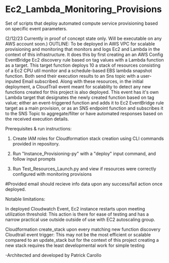  # Ec2_Lambda_Monitoring_Provisions
Set of scripts that deploy automated compute service provisioning based on specific event parameters.


(2/12/23 Currently in proof of concept state only. Will be executable on any AWS account soon.)
OUTLINE:
To be deployed in AWS VPC for scalable provisioning and monitoring that monitors and logs Ec2 and Lambda
in the context of this infrastructure.
It does this by first creating an an AWS Config EventBridge Ec2 discovery rule based on tag values
with a Lambda function as a target. This target function deploys
10 a stack of resources consisting of a Ec2 CPU util monitor and a schedule-based EBS lambda snapshot function. 
Both send their execution results to an Sns topic with a user-inputed Email subscribed. Along with these
resources, in the initial deployment, a CloudTrail event meant for scalablity to detect any 
new functions created for this project is also deployed.
This event has it's own Lambda target that designates the newly created function based on tag value;
either an event-triggered function and adds it to Ec2 EventBridge rule target as a main provision,
or as an SNS endpoint function and subscribes it to the SNS Topic to aggregate/filter or have 
automated responses based on the received execution details.


Prerequisites & run instructions:

1. Create IAM roles for Cloudformation stack creation using CLI commands provided in repository.

2. Run "Instance_Provisioning-py" with a "deploy" input command, and follow input prompts

3. Run Test_Resources_Launch.py and view if resources were correctly configured with monitoring provisions

#Provided email should recieve info data upon any success/fail action once deployed.







Notable limitations:

In deployed Cloudwatch Event, Ec2 instance restarts upon meeting utilization threshold:
    This action is there for ease of testing and has a narrow practical use outside outside of use with EC2 autoscaling group.

Cloudformation create_stack upon every matching new function discovery Cloudtrail event trigger:
    This may not be the most efficient or scalable compared to an update_stack but
    for the context of this project creating a new stack requires the least developmental work for simple testing


-Architected and developed by Patrick Carollo
